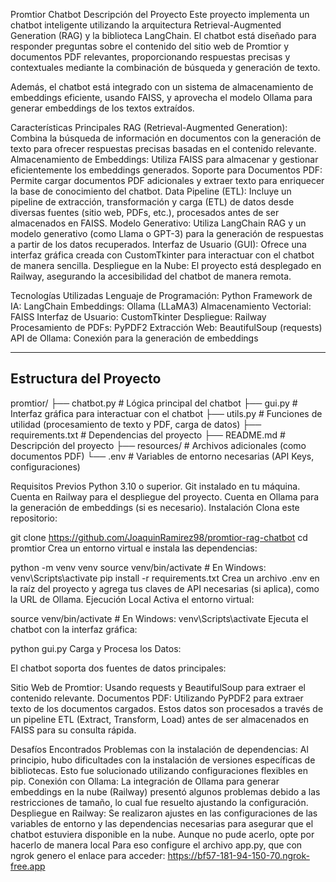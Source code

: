 

Promtior Chatbot
Descripción del Proyecto
Este proyecto implementa un chatbot inteligente utilizando la arquitectura Retrieval-Augmented Generation (RAG) y la biblioteca LangChain. El chatbot está diseñado para responder preguntas sobre el contenido del sitio web de Promtior y documentos PDF relevantes, proporcionando respuestas precisas y contextuales mediante la combinación de búsqueda y generación de texto.

Además, el chatbot está integrado con un sistema de almacenamiento de embeddings eficiente, usando FAISS, y aprovecha el modelo Ollama para generar embeddings de los textos extraídos.

Características Principales
RAG (Retrieval-Augmented Generation): Combina la búsqueda de información en documentos con la generación de texto para ofrecer respuestas precisas basadas en el contenido relevante.
Almacenamiento de Embeddings: Utiliza FAISS para almacenar y gestionar eficientemente los embeddings generados.
Soporte para Documentos PDF: Permite cargar documentos PDF adicionales y extraer texto para enriquecer la base de conocimiento del chatbot.
Data Pipeline (ETL): Incluye un pipeline de extracción, transformación y carga (ETL) de datos desde diversas fuentes (sitio web, PDFs, etc.), procesados antes de ser almacenados en FAISS.
Modelo Generativo: Utiliza LangChain RAG y un modelo generativo (como Llama o GPT-3) para la generación de respuestas a partir de los datos recuperados.
Interfaz de Usuario (GUI): Ofrece una interfaz gráfica creada con CustomTkinter para interactuar con el chatbot de manera sencilla.
Despliegue en la Nube: El proyecto está desplegado en Railway, asegurando la accesibilidad del chatbot de manera remota.

Tecnologías Utilizadas
Lenguaje de Programación: Python
Framework de IA: LangChain
Embeddings: Ollama (LLaMA3)
Almacenamiento Vectorial: FAISS
Interfaz de Usuario: CustomTkinter
Despliegue: Railway
Procesamiento de PDFs: PyPDF2
Extracción Web: BeautifulSoup (requests)
API de Ollama: Conexión para la generación de embeddings

---

## Estructura del Proyecto

promtior/
├── chatbot.py          # Lógica principal del chatbot
├── gui.py              # Interfaz gráfica para interactuar con el chatbot
├── utils.py            # Funciones de utilidad (procesamiento de texto y PDF, carga de datos)
├── requirements.txt    # Dependencias del proyecto
├── README.md           # Descripción del proyecto
├── resources/          # Archivos adicionales (como documentos PDF)
└── .env                # Variables de entorno necesarias (API Keys, configuraciones)


Requisitos Previos
Python 3.10 o superior.
Git instalado en tu máquina.
Cuenta en Railway para el despliegue del proyecto.
Cuenta en Ollama para la generación de embeddings (si es necesario).
Instalación
Clona este repositorio:

git clone https://github.com/JoaquinRamirez98/promtior-rag-chatbot
cd promtior
Crea un entorno virtual e instala las dependencias:

python -m venv venv
source venv/bin/activate  # En Windows: venv\Scripts\activate
pip install -r requirements.txt
Crea un archivo .env en la raíz del proyecto y agrega tus claves de API necesarias (si aplica), como la URL de Ollama.
Ejecución Local
Activa el entorno virtual:

source venv/bin/activate  # En Windows: venv\Scripts\activate
Ejecuta el chatbot con la interfaz gráfica:

python gui.py
Carga y Procesa los Datos:

El chatbot soporta dos fuentes de datos principales:

Sitio Web de Promtior: Usando requests y BeautifulSoup para extraer el contenido relevante.
Documentos PDF: Utilizando PyPDF2 para extraer texto de los documentos cargados.
Estos datos son procesados a través de un pipeline ETL (Extract, Transform, Load) antes de ser almacenados en FAISS para su consulta rápida.

Desafíos Encontrados
Problemas con la instalación de dependencias: Al principio, hubo dificultades con la instalación de versiones específicas de bibliotecas. Esto fue solucionado utilizando configuraciones flexibles en pip.
Conexión con Ollama: La integración de Ollama para generar embeddings en la nube (Railway) presentó algunos problemas debido a las restricciones de tamaño, lo cual fue resuelto ajustando la configuración.
Despliegue en Railway: Se realizaron ajustes en las configuraciones de las variables de entorno y las dependencias necesarias para asegurar que el chatbot estuviera disponible en la nube. Aunque no pude acerlo, opte por hacerlo de manera local
Para eso configure el archivo app.py, que con ngrok genero el enlace para acceder: https://bf57-181-94-150-70.ngrok-free.app 
